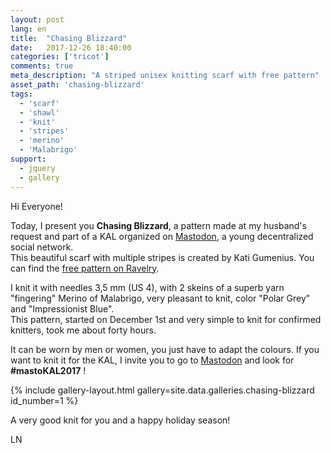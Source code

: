 ```yaml
---
layout: post
lang: en
title:  "Chasing Blizzard"
date:   2017-12-26 18:40:00
categories: ['tricot']
comments: true
meta_description: "A striped unisex knitting scarf with free pattern"
asset_path: 'chasing-blizzard'
tags:
  - 'scarf'
  - 'shawl'
  - 'knit'
  - 'stripes'
  - 'merino'
  - 'Malabrigo'
support:
  - jquery
  - gallery
---
```


Hi Everyone!

Today, I present you **Chasing Blizzard**, a pattern made at my husband's request and part of a KAL organized on [Mastodon](https://joinmastodon.org), a young decentralized social network.  
This beautiful scarf with multiple stripes is created by Kati Gumenius. You can find the [free pattern on Ravelry](https://www.ravelry.com/patterns/library/chasing-blizzard).

I knit it with needles 3,5 mm (US 4), with 2 skeins of a superb yarn "fingering" Merino of Malabrigo, very pleasant to knit, color "Polar Grey" and "Impressionist Blue".  
This pattern, started on December 1st and very simple to knit for confirmed knitters, took me about forty hours.

It can be worn by men or women, you just have to adapt the colours.
If you want to knit it for the KAL, I invite you to go to [Mastodon](https://joinmastodon.org/) and look for **#mastoKAL2017** !

{% include gallery-layout.html gallery=site.data.galleries.chasing-blizzard id_number=1 %}

A very good knit for you and a happy holiday season!

LN

